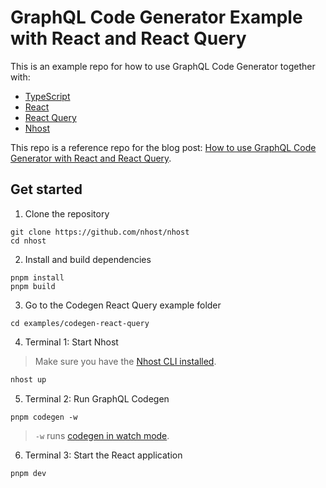 # GraphQL Code Generator Example with React and React Query

This is an example repo for how to use GraphQL Code Generator together with:

- [TypeScript](https://www.typescriptlang.org/)
- [React](https://reactjs.org/)
- [React Query](https://tanstack.com/query/v4/)
- [Nhost](http://nhost.io/)

This repo is a reference repo for the blog post: [How to use GraphQL Code Generator with React and React Query](https://nhost.io/blog/how-to-use-graphql-code-generator-with-react-query).

## Get started

1. Clone the repository

```
git clone https://github.com/nhost/nhost
cd nhost
```

2. Install and build dependencies

```
pnpm install
pnpm build
```

3. Go to the Codegen React Query example folder

```
cd examples/codegen-react-query
```

4. Terminal 1: Start Nhost

> Make sure you have the [Nhost CLI installed](https://docs.nhost.io/platform/cli).

```sh
nhost up
```

5. Terminal 2: Run GraphQL Codegen

```
pnpm codegen -w
```

> `-w` runs [codegen in watch mode](https://www.the-guild.dev/graphql/codegen/docs/getting-started/development-workflow#watch-mode).

6. Terminal 3: Start the React application

```sh
pnpm dev
```
